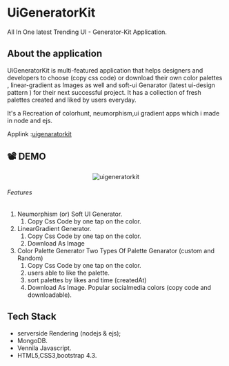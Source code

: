 # UiGeneratorKit
 All In One latest Trending UI - Generator-Kit Application.
 
## About the application
  UiGeneratorKit is multi-featured application  that helps designers and developers to choose  (copy css code) or download their own color palettes , linear-gradient as Images as well and soft-ui Genarator (latest ui-design pattern ) for their next successful project.
It has a collection of fresh palettes created and liked by users everyday.

It's a Recreation of colorhunt, neumorphism,ui gradient apps which i made in node and ejs.

<!-- Applink :[uigenaratorkit](https://uigenaratorkit.herokuapp.com) -->
Applink :[uigenaratorkit](https://uigenkit.herokuapp.com)

## :film_projector: DEMO
<p align="center">
<!-- <img src="./public/images/uiGeneratorkit.gif" alt="uigenaratorkit" title="uiGeneratorkit"> -->
<!-- <img src="./public/images/uigenkit.gif" alt="uigeneratorkit"> -->
<img src="./public/images/uigenkit_.gif" alt="uigeneratorkit">
<!-- <img src="./public/images/ui_2.gif" alt="uigenaratorkit"> -->
</p>

###### Features
1. Neumorphism (or) Soft UI Generator.
    1. Copy Css Code  by one tap on the color.
2. LinearGradient Generator.
    1. Copy Css Code  by one tap on the color.
    2. Download As Image
3. Color Palette Generator
    Two Types Of Palette Genarator (custom and Random) 
    1. Copy Css Code by one tap on the color.
    2. users able to like the palette.
    3. sort palettes by likes and time (createdAt)
    4. Download As Image.
   Popular socialmedia colors (copy code and downloadable).

## Tech Stack
- serverside Rendering (nodejs & ejs);
- MongoDB.
- Vennila Javascript.
- HTML5,CSS3,bootstrap 4.3.


